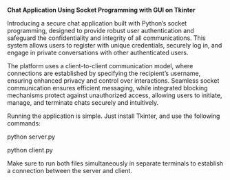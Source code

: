 **Chat Application Using Socket Programming with GUI on Tkinter**

Introducing a secure chat application built with Python’s socket programming, designed to provide robust user authentication and safeguard the confidentiality and integrity of all communications. This system allows users to register with unique credentials, securely log in, and engage in private conversations with other authenticated users.

The platform uses a client-to-client communication model, where connections are established by specifying the recipient’s username, ensuring enhanced privacy and control over interactions. Seamless socket communication ensures efficient messaging, while integrated blocking mechanisms protect against unauthorized access, allowing users to initiate, manage, and terminate chats securely and intuitively.

Running the application is simple. Just install Tkinter, and use the following commands:

python server.py

python client.py

Make sure to run both files simultaneously in separate terminals to establish a connection between the server and client.
